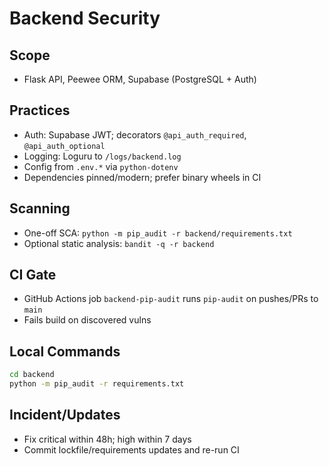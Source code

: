 # Backend Security

## Scope
- Flask API, Peewee ORM, Supabase (PostgreSQL + Auth)

## Practices
- Auth: Supabase JWT; decorators `@api_auth_required`, `@api_auth_optional`
- Logging: Loguru to `/logs/backend.log`
- Config from `.env.*` via `python-dotenv`
- Dependencies pinned/modern; prefer binary wheels in CI

## Scanning
- One-off SCA: `python -m pip_audit -r backend/requirements.txt`
- Optional static analysis: `bandit -q -r backend`

## CI Gate
- GitHub Actions job `backend-pip-audit` runs `pip-audit` on pushes/PRs to `main`
- Fails build on discovered vulns

## Local Commands
```bash
cd backend
python -m pip_audit -r requirements.txt
```

## Incident/Updates
- Fix critical within 48h; high within 7 days
- Commit lockfile/requirements updates and re-run CI
